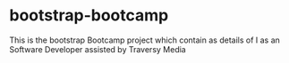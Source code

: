 # bootstrap-bootcamp
This is the bootstrap Bootcamp  project which contain as details of I as an Software Developer assisted by Traversy Media 
